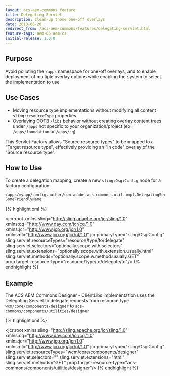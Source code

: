 ```yaml
---
layout: acs-aem-commons_feature
title: Delegating Servlet
description: Clean-up those one-off overlays
date: 2013-06-20
redirect_from: /acs-aem-commons/features/delegating-servlet.html
feature-tags: aem-65 aem-cs
initial-release: 1.0.0
---
```


## Purpose

Avoid polluting the `/apps` namespace for one-off overlays, and to enable deployment of multiple overlay options while enabling the system to select the implementation to use. 


## Use Cases

* Moving resource type implementations without modifying all content `sling:resourceType` properties
* Overlaying OOTB `/libs` behavior without creating overlay content trees under `/apps` not specific to your organization/project (ex. `/apps/foundation` or `/apps/cq`)


This Servlet Factory allows "Source resource types" to be mapped to a "Target resource type", effectively providing
an "in code" overlay of the "Source resource type".

## How to Use

To create a delegation mapping, create a new `sling:OsgiConfig` node for a factory configuration:

    /apps/myapp/config.author/com.adobe.acs.commons.util.impl.DelegatingServletFactoryImpl-SomeFriendlyName

{% highlight xml %}
<?xml version="1.0" encoding="UTF-8"?>
<jcr:root xmlns:sling="http://sling.apache.org/jcr/sling/1.0" xmlns:cq="http://www.day.com/jcr/cq/1.0"
    xmlns:jcr="http://www.jcp.org/jcr/1.0" xmlns:nt="http://www.jcp.org/jcr/nt/1.0"
    jcr:primaryType="sling:OsgiConfig"
    sling.servlet.resourceTypes="resource/type/to/delegate"
    sling.servlet.selectors="optionally.scope.with.selectors"
    sling.servlet.extensions="optionally.scope.with.extension.usually.html"
    sling.servlet.methods="optionally.scope.w.method.usually.GET"
    prop.target-resource-type="resource/type/to/delegate/to"/>
{% endhighlight %}        

## Example

The ACS AEM Commons Designer - ClientLibs implementation uses the Delegating Servlet to delegate requests from resource type `wcm/core/components/designer` to `acs-commons/components/utilities/designer`

{% highlight xml %}
<?xml version="1.0" encoding="UTF-8"?>
<jcr:root xmlns:sling="http://sling.apache.org/jcr/sling/1.0" xmlns:cq="http://www.day.com/jcr/cq/1.0"
    xmlns:jcr="http://www.jcp.org/jcr/1.0" xmlns:nt="http://www.jcp.org/jcr/nt/1.0"
    jcr:primaryType="sling:OsgiConfig"
    sling.servlet.resourceTypes="wcm/core/components/designer"
    sling.servlet.selectors=""
    sling.servlet.extensions="html"
    sling.servlet.methods="GET"
    prop.target-resource-type="acs-commons/components/utilities/designer"/>
{% endhighlight %}        
